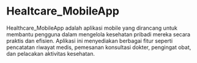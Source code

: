 # Healtcare_MobileApp
Healthcare_MobileApp adalah aplikasi mobile yang dirancang untuk membantu pengguna dalam mengelola kesehatan pribadi mereka secara praktis dan efisien. Aplikasi ini menyediakan berbagai fitur seperti pencatatan riwayat medis, pemesanan konsultasi dokter, pengingat obat, dan pelacakan aktivitas kesehatan.
